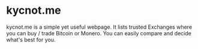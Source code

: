 # kycnot.me
kycnot.me is a simple yet useful webpage. It lists trusted Exchanges where you can buy / trade Bitcoin or Monero. You can easily compare and decide what's best for you.
